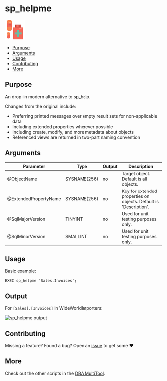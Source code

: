 # sp_helpme

![sp_helpme medkit logo](assets/drug.png "sp_helpme medkit logo")

* [Purpose](#purpose)
* [Arguments](#arguments)
* [Usage](#usage)
* [Contributing](#contributing)
* [More](#more)

## Purpose

An drop-in modern alternative to sp_help.

Changes from the original include:

* Preferring printed messages over empty result sets for non-applicable data
* Including extended properties wherever possible
* Including create, modify, and more metadata about objects
* Referenced views are returned in two-part naming convention

## Arguments

| Parameter | Type | Output | Description |
| --- | --- | --- | --- |
| @ObjectName | SYSNAME(256) | no | Target object. Default is all objects. |
| @ExtendedPropertyName | SYSNAME(256) | no | Key for extended properties on objects. Default is 'Description'. |
| @SqlMajorVersion | TINYINT | no | Used for unit testing purposes only. |
| @SqlMinorVersion | SMALLINT | no | Used for unit testing purposes only. |

## Usage

Basic example:

```tsql
EXEC sp_helpme 'Sales.Invoices';
```

## Output

For `[Sales].[Invoices]` in WideWorldImporters:

![sp_helpme output](assets/sp_helpme_output.PNG)

## Contributing

Missing a feature? Found a bug? Open an [issue][issue] to get some :heart:

## More

Check out the other scripts in the [DBA MultiTool][tool].

[tool]: http://dba-multitool.org
[issue]: https://github.com/LowlyDBA/dba-multitool/issues
